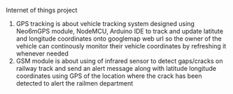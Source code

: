 Internet of things project
1. GPS tracking is about vehicle tracking system designed using Neo6mGPS module, NodeMCU, Arduino IDE to track and update latitute and longitude coordinates onto googlemap web url so the owner of the vehicle
 can continously monitor their vehicle coordinates by refreshing it whenever needed
2. GSM module is about using of infrared sensor to detect gaps/cracks on railway track and send an alert message along with latitude longitude coordinates using GPS of the location where the crack has been detected to alert the railmen department
